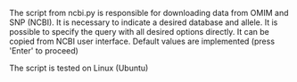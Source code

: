 The script from ncbi.py is responsible for downloading data from OMIM and SNP (NCBI).
It is necessary to indicate a desired database and allele.
It is possible to specify the query with all desired options directly. It can be copied 
from NCBI user interface.
Default values are implemented (press 'Enter' to proceed)

The script is tested on Linux (Ubuntu)
